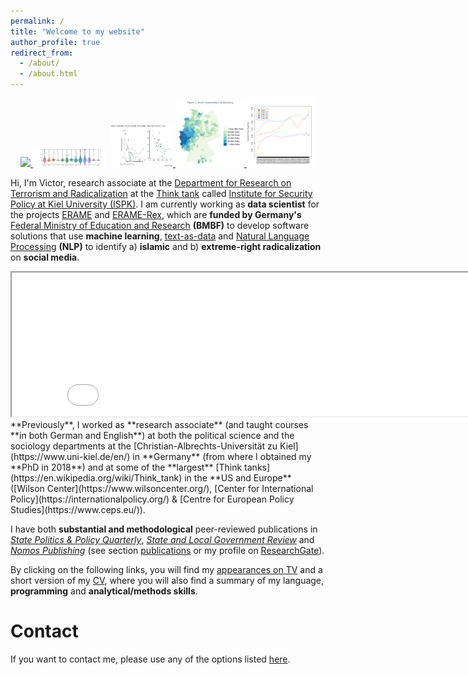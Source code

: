 ```yaml
---
permalink: /
title: "Welcome to my website"
author_profile: true
redirect_from: 
  - /about/
  - /about.html
---
```

<p align="middle">
<a href="../images/v2_s_MOTRA-K-Poster_geschw%C3%A4rzt.jpg"> 
    <img src="../images/v2_s_MOTRA-K-Poster_geschw%C3%A4rzt.jpg" width="90" /> </a>
<a href="../images/motra2022/violins_means.jpg">
    <img src="../images/motra2022/violins_means.jpg" width="120" /></a>  
<a href="../images/social_connectedness/f3_binscatter.jpeg">
    <img src="../images/social_connectedness/f3_binscatter.jpeg" width="100" /> </a>
<a href="../images/social_connectedness/heinsberg_connectedness.jpeg">
    <img src="../images/social_connectedness/heinsberg_connectedness.jpeg" width="110" /> </a>
<a href="../images/motra2022/stm_time_auswahl.png">
    <img src="../images/motra2022/stm_time_auswahl.png" width="110" /> </a>  
</p>

Hi, I'm Victor, research associate at the [Department for Research on Terrorism and Radicalization](https://www.ispk.uni-kiel.de/en/departments/center-for-research-on-terrorism-and-radicalization) at the [Think tank](https://en.wikipedia.org/wiki/Think_tank) called [Institute for Security Policy at Kiel University (ISPK)](https://www.ispk.uni-kiel.de/en). I am currently working as **data scientist** for the projects [ERAME](/images/erame/erame_english_description.pdf) and [ERAME-Rex](/images/rex/english_description_rex.pdf), which are **funded by Germany's** [Federal Ministry of Education and Research](https://www.bmbf.de/bmbf/en/home/home_node.html) **(BMBF)** to develop software solutions that use **machine learning**, [text-as-data](https://en.wikipedia.org/wiki/Text_mining) and [Natural Language Processing](https://en.wikipedia.org/wiki/Natural_language_processing) **(NLP)** to identify a) **islamic** and b) **extreme-right radicalization** on **social media**.
<iframe src="../images/erame/lda-mallet-10.html" height="230" width="730" name = "iframe_a" title="Iframe Example"></iframe>
**Previously**, I worked as **research associate** (and taught courses **in both German and English**) at both the political science and the sociology departments at the [Christian-Albrechts-Universität zu Kiel](https://www.uni-kiel.de/en/) in **Germany** (from where I obtained my **PhD in 2018**) and at some of the **largest** [Think tanks](https://en.wikipedia.org/wiki/Think_tank) in the **US and Europe** ([Wilson Center](https://www.wilsoncenter.org/), [Center for International Policy](https://internationalpolicy.org/) & [Centre for European Policy Studies](https://www.ceps.eu/)).

I have both **substantial and methodological** peer-reviewed publications in [*State Politics & Policy Quarterly*](https://www.cambridge.org/core/journals/state-politics-and-policy-quarterly), [*State and Local Government Review*](https://journals.sagepub.com/home/SLG) and [*Nomos Publishing*](https://www.nomos.de/en/) (see section [publications](https://victor-cruz-aceves.github.io//portfolio/) or my profile on [ResearchGate](https://www.researchgate.net/profile/Victor-Cruz-Aceves-2/research)).

By clicking on the following links, you will find my [appearances on TV](https://victor-cruz-aceves.github.io//talks/) and a short version of my [CV](https://victor-cruz-aceves.github.io//cv/), where you will also find a summary of my language, **programming** and **analytical/methods skills**.

Contact
======
If you want to contact me, please use any of the options listed [here](https://www.ispk.uni-kiel.de/en/staff/staff/dr-victor-cruz-aceves).

